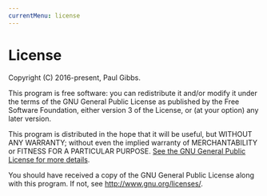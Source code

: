 ```yaml
---
currentMenu: license
---
```


# License

Copyright (C) 2016-present, Paul Gibbs.

This program is free software: you can redistribute it and/or modify
it under the terms of the GNU General Public License as published by
the Free Software Foundation, either version 3 of the License, or
(at your option) any later version.

This program is distributed in the hope that it will be useful,
but WITHOUT ANY WARRANTY; without even the implied warranty of
MERCHANTABILITY or FITNESS FOR A PARTICULAR PURPOSE. [See the
GNU General Public License for more details](https://github.com/paulgibbs/behat-wordpress-extension/blob/master/GPL3.txt).

You should have received a copy of the GNU General Public License
along with this program. If not, see http://www.gnu.org/licenses/.
